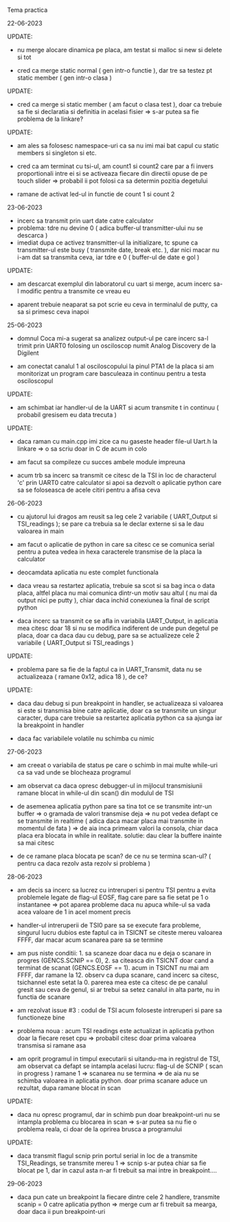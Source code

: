 Tema practica

22-06-2023

UPDATE:

- nu merge alocare dinamica pe placa, am testat si malloc si new si delete si tot

- cred ca merge static normal ( gen intr-o functie ), dar tre sa testez pt static member ( gen intr-o clasa )

UPDATE:

- cred ca merge si static member ( am facut o clasa test ), doar ca trebuie sa fie si declaratia si definitia in acelasi fisier => s-ar putea sa fie problema de la linkare?

UPDATE:

- am ales sa folosesc namespace-uri ca sa nu imi mai bat capul cu static members si singleton si etc.

- cred ca am terminat cu tsi-ul, am count1 si count2 care par a fi invers proportionali intre ei si se activeaza fiecare din directii opuse de pe touch slider => probabil ii pot folosi ca sa determin pozitia degetului

- ramane de activat led-ul in functie de count 1 si count 2

23-06-2023

- incerc sa transmit prin uart date catre calculator
- problema: tdre nu devine 0 ( adica buffer-ul transmitter-ului nu se descarca )
- imediat dupa ce activez transmitter-ul la initializare, tc spune ca transmitter-ul este busy ( transmite date, break etc. ), dar nici macar nu i-am dat sa transmita ceva, iar tdre e 0 ( buffer-ul de date e gol )

UPDATE:

- am descarcat exemplul din laboratorul cu uart si merge, acum incerc sa-l modific pentru a transmite ce vreau eu

- aparent trebuie neaparat sa pot scrie eu ceva in terminalul de putty, ca sa si primesc ceva inapoi

25-06-2023

- domnul Coca mi-a sugerat sa analizez output-ul pe care incerc sa-l trimit prin UART0 folosing un osciloscop numit Analog Discovery de la Digilent

- am conectat canalul 1 al osciloscopului la pinul PTA1 de la placa si am monitorizat un program care basculeaza in continuu pentru a testa osciloscopul

UPDATE:

- am schimbat iar handler-ul de la UART si acum transmite t in continuu ( probabil gresisem eu data trecuta )

UPDATE:

- daca raman cu main.cpp imi zice ca nu gaseste header file-ul Uart.h la linkare => o sa scriu doar in C de acum in colo

- am facut sa compileze cu succes ambele module impreuna

- acum trb sa incerc sa transmit ce citesc de la TSI in loc de characterul 'c' prin UART0 catre calculator si apoi sa dezvolt o aplicatie python care sa se foloseasca de acele citiri pentru a afisa ceva

26-06-2023

- cu ajutorul lui dragos am reusit sa leg cele 2 variabile ( UART_Output si TSI_readings ); se pare ca trebuia sa le declar externe si sa le dau valoarea in main

- am facut o aplicatie de python in care sa citesc ce se comunica serial pentru a putea vedea in hexa caracterele transmise de la placa la calculator

- deocamdata aplicatia nu este complet functionala

- daca vreau sa restartez aplicatia, trebuie sa scot si sa bag inca o data placa, altfel placa nu mai comunica dintr-un motiv sau altul ( nu mai da output nici pe putty ), chiar daca inchid conexiunea la final de script python

- daca incerc sa transmit ce se afla in variabila UART_Output, in aplicatia mea citesc doar 18 si nu se modifica indiferent de unde pun degetul pe placa, doar ca daca dau cu debug, pare sa se actualizeze cele 2 variabile ( UART_Output si TSI_readings )

UPDATE:

- problema pare sa fie de la faptul ca in UART_Transmit, data nu se actualizeaza ( ramane 0x12, adica 18 ), de ce?

UPDATE:

- daca dau debug si pun breakpoint in handler, se actualizeaza si valoarea si este si transmisa bine catre aplicatie, doar ca se transmite un singur caracter, dupa care trebuie sa restartez aplicatia python ca sa ajunga iar la breakpoint in handler

- daca fac variabilele volatile nu schimba cu nimic

27-06-2023

- am creeat o variabila de status pe care o schimb in mai multe while-uri ca sa vad unde se blocheaza programul

- am observat ca daca opresc debugger-ul in mijlocul transmisiunii ramane blocat in while-ul din scan() din modulul de TSI

- de asemenea aplicatia python pare sa tina tot ce se transmite intr-un buffer => o gramada de valori transmise deja => nu pot vedea defapt ce se transmite in realtime ( adica daca macar placa mai transmite in momentul de fata )
=> de aia inca primeam valori la consola, chiar daca placa era blocata in while in realitate. solutie: dau clear la buffere inainte sa mai citesc

- de ce ramane placa blocata pe scan? de ce nu se termina scan-ul? ( pentru ca daca rezolv asta rezolv si problema )

28-06-2023

- am decis sa incerc sa lucrez cu intreruperi si pentru TSI pentru a evita problemele legate de flag-ul EOSF, flag care pare sa fie setat pe 1 o instantanee => pot aparea probleme daca nu apuca while-ul sa vada acea valoare de 1 in acel moment precis

- handler-ul intreruperii de TSI0 pare sa se execute fara probleme, singurul lucru dubios este faptul ca in TSICNT se citeste mereu valoarea FFFF, dar macar acum scanarea pare sa se termine

- am pus niste conditii: 1. sa scaneze doar daca nu e deja o scanare in progres (GENCS.SCNIP == 0), 2. sa citeasca din TSICNT doar cand a terminat de scanat (GENCS.EOSF == 1). acum in TSICNT nu mai am FFFF, dar ramane la 12. observ ca dupa scanare, cand incerc sa citesc, tsichannel este setat la 0. parerea mea este ca citesc de pe canalul gresit sau ceva de genul, si ar trebui sa setez canalul in alta parte, nu in functia de scanare

- am rezolvat issue #3 : codul de TSI acum foloseste intreruperi si pare sa functioneze bine

- problema noua : acum TSI readings este actualizat in aplicatia python doar la fiecare reset cpu => probabil citesc doar prima valoarea transmisa si ramane asa

- am oprit programul in timpul executarii si uitandu-ma in registrul de TSI, am observat ca defapt se intampla acelasi lucru: flag-ul de SCNIP ( scan in progress ) ramane 1 => scanarea nu se termina => de aia nu se schimba valoarea in aplicatia python. doar prima scanare aduce un rezultat, dupa ramane blocat in scan

UPDATE:

- daca nu opresc programul, dar in schimb pun doar breakpoint-uri nu se intampla problema cu blocarea in scan => s-ar putea sa nu fie o problema reala, ci doar de la oprirea brusca a programului

UPDATE:

- daca transmit flagul scnip prin portul serial in loc de a transmite TSI_Readings, se transmite mereu 1 => scnip s-ar putea chiar sa fie blocat pe 1, dar in cazul asta n-ar fi trebuit sa mai intre in breakpoint....

29-06-2023

- daca pun cate un breakpoint la fiecare dintre cele 2 handlere, transmite scanip = 0 catre aplicatia python => merge cum ar fi trebuit sa mearga, doar daca ii pun breakpoint-uri